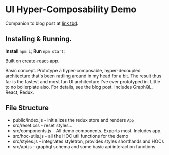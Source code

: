 # UI Hyper-Composability Demo

Companion to blog post at [link tbd](http://a-laughlin.com/hyper-composable-react-architecture).


## Installing & Running.
**Install** `npm i`;
**Run** `npm start`;

Built on [create-react-app](https://github.com/facebookincubator/create-react-app).

Basic concept.  Prototype a hyper-composable, hyper-decoupled architecture that's been rattling around in my head for a bit.  The result thus far is the fastest and most fun UI architecture I've ever prototyped in.  Little to no boilerplate also.  For details, see the blog post.
Includes GraphQL, React, Redux.



## File Structure
- public/index.js - initializes the redux store and renders `App`
- src/reset.css - reset styles...
- src/components.js - All demo components.  Exports most. Includes app.
- src/hoc-utils.js - all the HOC util functions for the demo
- src/styles.js - integrates styletron, provides styles shorthands and HOCs
- src/api.js - graphql schema and some basic api interaction functions
